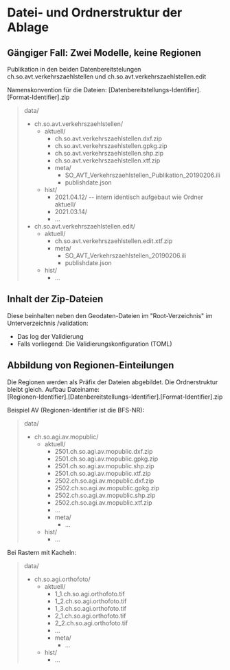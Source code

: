 # Datei- und Ordnerstruktur der Ablage

## Gängiger Fall: Zwei Modelle, keine Regionen

Publikation in den beiden Datenbereitstelungen ch.so.avt.verkehrszaehlstellen und ch.so.avt.verkehrszaehlstellen.edit

Namenskonvention für die Dateien: \[Datenbereitstellungs-Identifier\].\[Format-Identifier\].zip

> data/
> * ch.so.avt.verkehrszaehlstellen/
>    * aktuell/
>      * ch.so.avt.verkehrszaehlstellen.dxf.zip
>      * ch.so.avt.verkehrszaehlstellen.gpkg.zip
>      * ch.so.avt.verkehrszaehlstellen.shp.zip
>      * ch.so.avt.verkehrszaehlstellen.xtf.zip
>      * meta/
>        * SO_AVT_Verkehrszaehlstellen_Publikation_20190206.ili
>        * publishdate.json      
>   * hist/
>     * 2021.04.12/ -- intern identisch aufgebaut wie Ordner aktuell/
>     * 2021.03.14/
>     * ...
> * ch.so.avt.verkehrszaehlstellen.edit/
>   * aktuell/
>       * ch.so.avt.verkehrszaehlstellen.edit.xtf.zip
>       * meta/
>         * SO_AVT_Verkehrszaehlstellen_20190206.ili  
>         * publishdate.json      
>   * hist/
>     * ...

## Inhalt der Zip-Dateien

Diese beinhalten neben den Geodaten-Dateien im "Root-Verzeichnis" im Unterverzeichnis /validation:

* Das log der Validierung
* Falls vorliegend: Die Validierungskonfiguration (TOML)

## Abbildung von Regionen-Einteilungen

Die Regionen werden als Präfix der Dateien abgebildet. Die Ordnerstruktur bleibt gleich. Aufbau Dateiname:   
\[Regionen-Identifier\].\[Datenbereitstellungs-Identifier\].\[Format-Identifier\].zip

Beispiel AV (Regionen-Identifier ist die BFS-NR):

> data/
> * ch.so.agi.av.mopublic/
>   * aktuell/
>     * 2501.ch.so.agi.av.mopublic.dxf.zip
>     * 2501.ch.so.agi.av.mopublic.gpkg.zip
>     * 2501.ch.so.agi.av.mopublic.shp.zip
>     * 2501.ch.so.agi.av.mopublic.xtf.zip
>     * 2502.ch.so.agi.av.mopublic.dxf.zip
>     * 2502.ch.so.agi.av.mopublic.gpkg.zip
>     * 2502.ch.so.agi.av.mopublic.shp.zip
>     * 2502.ch.so.agi.av.mopublic.xtf.zip
>     * ...
>     * meta/
>       * ...    
>   * hist/
>     * ...

Bei Rastern mit Kacheln:

> data/
> * ch.so.agi.orthofoto/
>   * aktuell/
>     * 1_1.ch.so.agi.orthofoto.tif
>     * 1_2.ch.so.agi.orthofoto.tif
>     * 1_3.ch.so.agi.orthofoto.tif
>     * 2_1.ch.so.agi.orthofoto.tif
>     * 2_2.ch.so.agi.orthofoto.tif
>     * ...
>     * meta/
>       * ...    
>   * hist/
>     * ...
